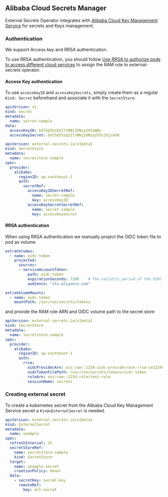 
## Alibaba Cloud Secrets Manager

External Secrets Operator integrates with [Alibaba Cloud Key Management Service](https://www.alibabacloud.com/help/en/key-management-service/latest/kms-what-is-key-management-service/) for secrets and Keys management.

### Authentication

We support Access key and RRSA authentication.

To use RRSA authentication, you should follow [Use RRSA to authorize pods to access different cloud services](https://www.alibabacloud.com/help/en/container-service-for-kubernetes/latest/use-rrsa-to-enforce-access-control/) to assign the RAM role to external-secrets operator.

#### Access Key authentication

To use `accessKeyID` and `accessKeySecrets`, simply create them as a regular `Kind: Secret` beforehand and associate it with the `SecretStore`:

```yaml
apiVersion: v1
kind: Secret
metadata:
  name: secret-sample
data:
  accessKeyID: bXlhd2Vzb21lYWNjZXNza2V5aWQ=
  accessKeySecret: bXlhd2Vzb21lYWNjZXNza2V5c2VjcmV0
```

```yaml
apiVersion: external-secrets.io/v1beta1
kind: SecretStore
metadata:
  name: secretstore-sample
spec:
  provider:
    alibaba:
      regionID: ap-southeast-1
      auth:
        secretRef:
          accessKeyIDSecretRef:
            name: secret-sample
            key: accessKeyID
          accessKeySecretSecretRef:
            name: secret-sample
            key: accessKeySecret
```


#### RRSA authentication

When using RRSA authentication we manually project the OIDC token file to pod as volume

```yaml
extraVolumes:
  - name: oidc-token
    projected:
      sources:
      - serviceAccountToken:
          path: oidc-token
          expirationSeconds: 7200    # The validity period of the OIDC token in seconds.
          audience: "sts.aliyuncs.com"

extraVolumeMounts:
  - name: oidc-token
    mountPath: /var/run/secrets/tokens
```

and provide the RAM role ARN and OIDC volume path to the secret store
```yaml
apiVersion: external-secrets.io/v1beta1
kind: SecretStore
metadata:
  name: secretstore-sample
spec:
  provider:
    alibaba:
      regionID: ap-southeast-1
      auth:
        rrsa:
          oidcProviderArn: acs:ram::1234:oidc-provider/ack-rrsa-ce123456
          oidcTokenFilePath: /var/run/secrets/tokens/oidc-token
          roleArn: acs:ram::1234:role/test-role
          sessionName: secrets
```

### Creating external secret

To create a kubernetes secret from the Alibaba Cloud Key Management Service secret a `Kind=ExternalSecret` is needed.

```yaml
apiVersion: external-secrets.io/v1beta1
kind: ExternalSecret
metadata:
  name: example
spec:
  refreshInterval: 1h
  secretStoreRef:
    name: secretstore-sample
    kind: SecretStore
  target:
    name: example-secret
    creationPolicy: Owner
  data:
    - secretKey: secret-key
      remoteRef:
        key: ext-secret
```
